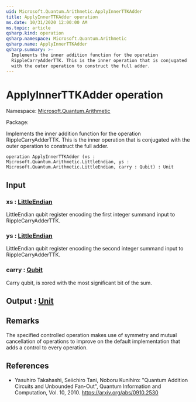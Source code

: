 ```yaml
---
uid: Microsoft.Quantum.Arithmetic.ApplyInnerTTKAdder
title: ApplyInnerTTKAdder operation
ms.date: 10/31/2020 12:00:00 AM
ms.topic: article
qsharp.kind: operation
qsharp.namespace: Microsoft.Quantum.Arithmetic
qsharp.name: ApplyInnerTTKAdder
qsharp.summary: >-
  Implements the inner addition function for the operation
  RippleCarryAdderTTK. This is the inner operation that is conjugated
  with the outer operation to construct the full adder.
---
```


# ApplyInnerTTKAdder operation

Namespace: [Microsoft.Quantum.Arithmetic](xref:Microsoft.Quantum.Arithmetic)

Package: [](https://nuget.org/packages/)


Implements the inner addition function for the operationRippleCarryAdderTTK. This is the inner operation that is conjugatedwith the outer operation to construct the full adder.

```qsharp
operation ApplyInnerTTKAdder (xs : Microsoft.Quantum.Arithmetic.LittleEndian, ys : Microsoft.Quantum.Arithmetic.LittleEndian, carry : Qubit) : Unit
```


## Input

### xs : [LittleEndian](xref:Microsoft.Quantum.Arithmetic.LittleEndian)

LittleEndian qubit register encoding the first integer summandinput to RippleCarryAdderTTK.


### ys : [LittleEndian](xref:Microsoft.Quantum.Arithmetic.LittleEndian)

LittleEndian qubit register encoding the second integer summandinput to RippleCarryAdderTTK.


### carry : [Qubit](xref:microsoft.quantum.lang-ref.qubit)

Carry qubit, is xored with the most significant bit of the sum.



## Output : [Unit](xref:microsoft.quantum.lang-ref.unit)



## Remarks

The specified controlled operation makes use of symmetry and mutualcancellation of operations to improve on the default implementationthat adds a control to every operation.

## References

- Yasuhiro Takahashi, Seiichiro Tani, Noboru Kunihiro: "Quantum  Addition Circuits and Unbounded Fan-Out", Quantum Information and  Computation, Vol. 10, 2010.  https://arxiv.org/abs/0910.2530
